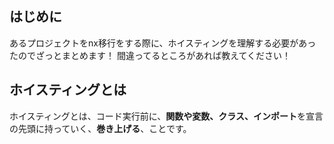 ## はじめに

あるプロジェクトをnx移行をする際に、ホイスティングを理解する必要があったのでざっとまとめます！
間違ってるところがあれば教えてください！

## ホイスティングとは

ホイスティングとは、コード実行前に、**関数や変数、クラス、インポート**を宣言の先頭に持っていく、**巻き上げる**、ことです。